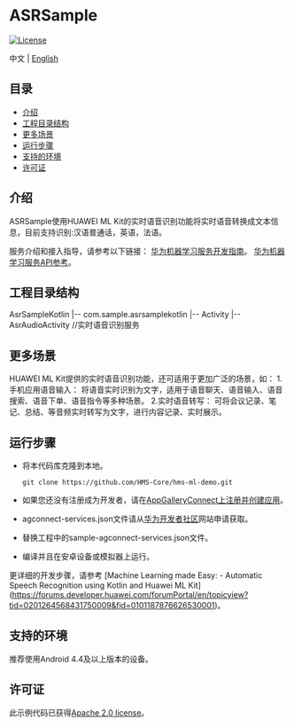 # ASRSample
[![License](https://img.shields.io/badge/Docs-hmsguides-brightgreen)](https://developer.huawei.com/consumer/cn/doc/development/HMSCore-Guides-V5/service-introduction-0000001050040017-V5)

中文 | [English](https://github.com/HMS-Core/hms-ml-demo/tree/master/ASRSampleKotlin)
## 目录

 * [介绍](#介绍)
 * [工程目录结构](#工程目录结构)
 * [更多场景](#更多场景)
 * [运行步骤](#运行步骤)
 * [支持的环境](#支持的环境)
 * [许可证](#许可证)


## 介绍
ASRSample使用HUAWEI ML Kit的实时语音识别功能将实时语音转换成文本信息，目前支持识别:汉语普通话，英语，法语。

服务介绍和接入指导，请参考以下链接：
[华为机器学习服务开发指南](https://developer.huawei.com/consumer/cn/doc/development/HMSCore-Guides-V5/service-introduction-0000001050040017-V5)。
[华为机器学习服务API参考](https://developer.huawei.com/consumer/cn/doc/development/HMSCore-References-V5/asrsdkoverview-0000001050747393-V5)。

## 工程目录结构
AsrSampleKotlin
    |-- com.sample.asrsamplekotlin
        |-- Activity
            |-- AsrAudioActivity //实时语音识别服务

## 更多场景
HUAWEI ML Kit提供的实时语音识别功能，还可适用于更加广泛的场景，如：
1.手机应用语音输入：
将语音实时识别为文字，适用于语音聊天、语音输入、语音搜索、语音下单、语音指令等多种场景。
2.实时语音转写：
可将会议记录、笔记、总结、等音频实时转写为文字，进行内容记录、实时展示。

## 运行步骤
 - 将本代码库克隆到本地。

       git clone https://github.com/HMS-Core/hms-ml-demo.git

 - 如果您还没有注册成为开发者，请在[AppGalleryConnect上注册并创建应用](https://developer.huawei.com/consumer/cn/service/josp/agc/index.html)。
 - agconnect-services.json文件请从[华为开发者社区](https://developer.huawei.com/consumer/cn/doc/development/HMSCore-Guides/config-agc-0000001050990353)网站申请获取。
 - 替换工程中的sample-agconnect-services.json文件。
 - 编译并且在安卓设备或模拟器上运行。

更详细的开发步骤，请参考 [Machine Learning made Easy: - Automatic Speech Recognition using Kotlin and Huawei ML Kit] (https://forums.developer.huawei.com/forumPortal/en/topicview?tid=0201264568431750009&fid=0101187876626530001)。

## 支持的环境
推荐使用Android 4.4及以上版本的设备。

##  许可证
此示例代码已获得[Apache 2.0 license](http://www.apache.org/licenses/LICENSE-2.0)。

